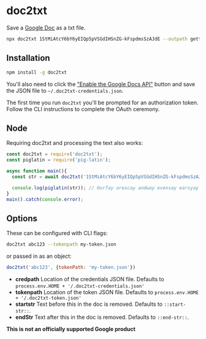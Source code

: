 # doc2txt

Save a [Google Doc](https://docs.google.com/document/d/1StMiAtcY6bY6yEIQp5pVSGdIHSnZG-kFspdmsSzAJdE/edit) as a txt file.

```bash
npx doc2txt 1StMiAtcY6bY6yEIQp5pVSGdIHSnZG-kFspdmsSzAJdE --outpath gettysburg.txt
```

## Installation 

```bash
npm install -g doc2txt
```

You'll also need to click the ["Enable the Google Docs API"](https://developers.google.com/docs/api/quickstart/nodejs) button and save the JSON file to `~/.doc2txt-credentials.json`.

The first time you run `doc2txt` you'll be prompted for an authorization token. Follow the CLI instructions to complete the OAuth ceremony.

## Node

Requiring doc2txt and processing the text also works: 

```js
const doc2txt = require('doc2txt');
const piglatin = require('pig-latin');

async function main(){
  const str = await doc2txt('1StMiAtcY6bY6yEIQp5pVSGdIHSnZG-kFspdmsSzAJdE');

  console.log(piglatin(str)); // Ourfay orescay andway evensay earsyay agoway...
}
main().catch(console.error);
```

## Options 

These can be configured with CLI flags: 

```bash
doc2txt abc123 --tokenpath my-token.json
``` 

or passed in as an object:

```js
doc2txt('abc123', {tokenPath: 'my-token.json'})
```

- **credpath** Location of the credentials JSON file. Defaults to `process.env.HOME + '/.doc2txt-credentials.json'`
- **tokenpath** Location of the token JSON file. Defaults to `process.env.HOME + '/.doc2txt-token.json'`
- **startstr** Text before this in the doc is removed. Defaults to `::start-str::`.
- **endStr** Text after this in the doc is removed. Defaults to `::end-str::`.




**This is not an officially supported Google product**
